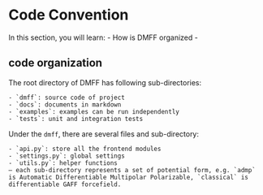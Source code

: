 # Code Convention

In this section, you will learn:
    - How is DMFF organized
    - 

## code organization

The root directory of DMFF has following sub-directories:

    - `dmff`: source code of project
    - `docs`: documents in markdown
    - `examples`: examples can be run independently
    - `tests`: unit and integration tests

Under the `dmff`, there are several files and sub-directory:

    - `api.py`: store all the frontend modules
    - `settings.py`: global settings 
    - `utils.py`: helper functions
    — each sub-directory represents a set of potential form, e.g. `admp` is Automatic Differentiable Multipolar Polarizable, `classical` is differentiable GAFF forcefield.

